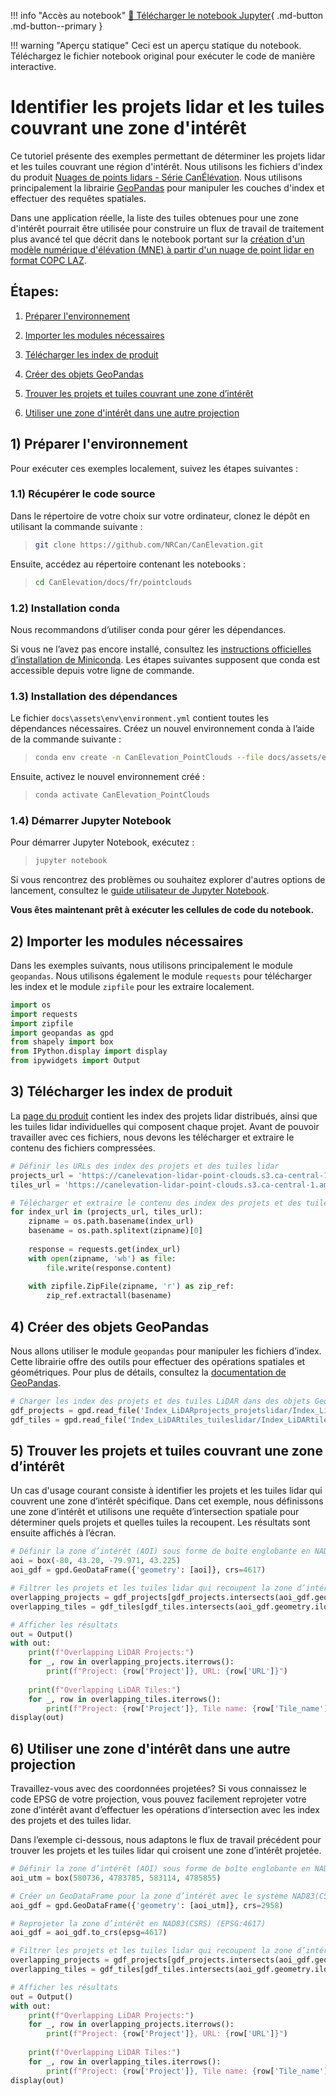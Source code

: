 !!! info "Accès au notebook"
    [📓 Télécharger le notebook Jupyter](./Get_Projects_Tiles_by_AOI_FR.ipynb){ .md-button .md-button--primary }
    
!!! warning "Aperçu statique"
    Ceci est un aperçu statique du notebook. Téléchargez le fichier notebook original pour exécuter le code de manière interactive.

# Identifier les projets lidar et les tuiles couvrant une zone d'intérêt
Ce tutoriel présente des exemples permettant de déterminer les projets lidar et les tuiles couvrant une région d'intérêt. Nous utilisons les fichiers d'index du produit [Nuages de points lidars - Série CanÉlévation](https://ouvert.canada.ca/data/fr/dataset/7069387e-9986-4297-9f55-0288e9676947). Nous utilisons principalement la librairie [GeoPandas](https://geopandas.org/en/stable/) pour manipuler les couches d'index et effectuer des requêtes spatiales.

Dans une application réelle, la liste des tuiles obtenues pour une zone d'intérêt pourrait être utilisée pour construire un flux de travail de traitement plus avancé tel que décrit dans le notebook portant sur la [création d'un modèle numérique d'élévation (MNE) à partir d'un nuage de point lidar en format COPC LAZ](./DEM_from_COPC_lidar_FR.ipynb).


## Étapes:

1) [Préparer l'environnement](#env)

2) [Importer les modules nécessaires](#import)

3) [Télécharger les index de produit](#download-index)

4) [Créer des objets GeoPandas](#create-gpd-object)

5) [Trouver les projets et tuiles couvrant une zone d’intérêt](#find-projects-tiles)

6) [Utiliser une zone d'intérêt dans une autre projection](#find-projects-tiles-other-proj)


<a id="env"></a>
## 1) Préparer l'environnement

Pour exécuter ces exemples localement, suivez les étapes suivantes :

### 1.1) Récupérer le code source

   Dans le répertoire de votre choix sur votre ordinateur, clonez le dépôt en utilisant la commande suivante :
   >```bash
   >git clone https://github.com/NRCan/CanElevation.git
   >```
   
   Ensuite, accédez au répertoire contenant les notebooks :
   >```bash
   >cd CanElevation/docs/fr/pointclouds
   >```

### 1.2) Installation conda

   Nous recommandons d’utiliser conda pour gérer les dépendances.
   
   Si vous ne l’avez pas encore installé, consultez les [instructions officielles d’installation de Miniconda](https://docs.anaconda.com/miniconda/install/#quick-command-line-install). Les étapes suivantes supposent que conda est accessible depuis votre ligne de commande.

### 1.3) Installation des dépendances

   Le fichier `docs\assets\env\environment.yml` contient toutes les dépendances nécessaires. Créez un nouvel environnement conda à l’aide de la commande suivante :
   >```bash
   >conda env create -n CanElevation_PointClouds --file docs/assets/env/environment.yml
   >```
   
   Ensuite, activez le nouvel environnement créé :
   >```bash
   >conda activate CanElevation_PointClouds
   >```

### 1.4) Démarrer Jupyter Notebook

   Pour démarrer Jupyter Notebook, exécutez :
   >```bash
   >jupyter notebook
   >```

Si vous rencontrez des problèmes ou souhaitez explorer d'autres options de lancement, consultez le [guide utilisateur de Jupyter Notebook](https://jupyter-notebook-beginner-guide.readthedocs.io/en/latest/execute.html).

**Vous êtes maintenant prêt à exécuter les cellules de code du notebook.**

<a id="import"></a>
## 2) Importer les modules nécessaires

Dans les exemples suivants, nous utilisons principalement le module `geopandas`. Nous utilisons également le module `requests` pour télécharger les index et le module `zipfile` pour les extraire localement.


```python
import os
import requests
import zipfile
import geopandas as gpd
from shapely import box
from IPython.display import display
from ipywidgets import Output
```

<a id="download-index"></a>
## 3) Télécharger les index de produit

La [page du produit](https://open.canada.ca/data/en/dataset/7069387e-9986-4297-9f55-0288e9676947) contient les index des projets lidar distribués, ainsi que les tuiles lidar individuelles qui composent chaque projet. Avant de pouvoir travailler avec ces fichiers, nous devons les télécharger et extraire le contenu des fichiers compressées.


```python
# Définir les URLs des index des projets et des tuiles lidar
projects_url = 'https://canelevation-lidar-point-clouds.s3.ca-central-1.amazonaws.com/pointclouds_nuagespoints/Index_LiDARprojects_projetslidar.zip'
tiles_url = 'https://canelevation-lidar-point-clouds.s3.ca-central-1.amazonaws.com/pointclouds_nuagespoints/Index_LiDARtiles_tuileslidar.zip'

# Télécharger et extraire le contenu des index des projets et des tuiles lidar
for index_url in (projects_url, tiles_url):
    zipname = os.path.basename(index_url)
    basename = os.path.splitext(zipname)[0]
    
    response = requests.get(index_url)
    with open(zipname, 'wb') as file:
        file.write(response.content)
    
    with zipfile.ZipFile(zipname, 'r') as zip_ref:
        zip_ref.extractall(basename)
```

<a id="create-gpd-object"></a>
## 4) Créer des objets GeoPandas

Nous allons utiliser le module `geopandas` pour manipuler les fichiers d’index. Cette librairie offre des outils pour effectuer des opérations spatiales et géométriques. Pour plus de détails, consultez la [documentation de GeoPandas](https://geopandas.org/en/stable/).


```python
# Charger les index des projets et des tuiles LiDAR dans des objets GeoPandas. Le système de référence des index est NAD83(CSRS) - EPSG:4617
gdf_projects = gpd.read_file('Index_LiDARprojects_projetslidar/Index_LiDARprojects_projetslidar.shp')
gdf_tiles = gpd.read_file('Index_LiDARtiles_tuileslidar/Index_LiDARtiles_tuileslidar.shp')
```

<a id="find-projects-tiles"></a>
## 5) Trouver les projets et tuiles couvrant une zone d’intérêt

Un cas d'usage courant consiste à identifier les projets et les tuiles lidar qui couvrent une zone d’intérêt spécifique. Dans cet exemple, nous définissons une zone d’intérêt et utilisons une requête d’intersection spatiale pour déterminer quels projets et quelles tuiles la recoupent. Les résultats sont ensuite affichés à l’écran.


```python
# Définir la zone d’intérêt (AOI) sous forme de boîte englobante en NAD83(CSRS) (EPSG:4617)
aoi = box(-80, 43.20, -79.971, 43.225)
aoi_gdf = gpd.GeoDataFrame({'geometry': [aoi]}, crs=4617)

# Filtrer les projets et les tuiles lidar qui recoupent la zone d’intérêt
overlapping_projects = gdf_projects[gdf_projects.intersects(aoi_gdf.geometry.iloc[0])]
overlapping_tiles = gdf_tiles[gdf_tiles.intersects(aoi_gdf.geometry.iloc[0])]

# Afficher les résultats
out = Output()
with out:
    print(f"Overlapping LiDAR Projects:")
    for _, row in overlapping_projects.iterrows():
        print(f"Project: {row['Project']}, URL: {row['URL']}")
    
    print(f"Overlapping LiDAR Tiles:")
    for _, row in overlapping_tiles.iterrows():
        print(f"Project: {row['Project']}, Tile name: {row['Tile_name']}")
display(out)
```

<a id="find-projects-tiles-other-proj"></a>

## 6) Utiliser une zone d'intérêt dans une autre projection

Travaillez-vous avec des coordonnées projetées? Si vous connaissez le code EPSG de votre projection, vous pouvez facilement reprojeter votre zone d’intérêt avant d’effectuer les opérations d’intersection avec les index des projets et des tuiles lidar.

Dans l’exemple ci-dessous, nous adaptons le flux de travail précédent pour trouver les projets et les tuiles lidar qui croisent une zone d’intérêt projetée.


```python
# Définir la zone d’intérêt (AOI) sous forme de boîte englobante en NAD83(CSRS) | UTM zone 17N (EPSG:2958)
aoi_utm = box(580736, 4783785, 583114, 4785855)

# Créer un GeoDataFrame pour la zone d’intérêt avec le système NAD83(CSRS) | UTM zone 17N (EPSG:4617)
aoi_gdf = gpd.GeoDataFrame({'geometry': [aoi_utm]}, crs=2958)

# Reprojeter la zone d’intérêt en NAD83(CSRS) (EPSG:4617)
aoi_gdf = aoi_gdf.to_crs(epsg=4617)

# Filtrer les projets et les tuiles lidar qui recoupent la zone d’intérêt
overlapping_projects = gdf_projects[gdf_projects.intersects(aoi_gdf.geometry.iloc[0])]
overlapping_tiles = gdf_tiles[gdf_tiles.intersects(aoi_gdf.geometry.iloc[0])]

# Afficher les résultats
out = Output()
with out:
    print(f"Overlapping LiDAR Projects:")
    for _, row in overlapping_projects.iterrows():
        print(f"Project: {row['Project']}, URL: {row['URL']}")
    
    print(f"Overlapping LiDAR Tiles:")
    for _, row in overlapping_tiles.iterrows():
        print(f"Project: {row['Project']}, Tile name: {row['Tile_name']}")
display(out)
```
